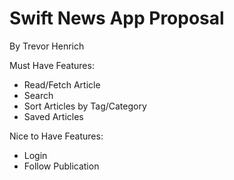 # Swift News App Proposal
By Trevor Henrich

Must Have Features:
- Read/Fetch Article
- Search
- Sort Articles by Tag/Category
- Saved Articles

Nice to Have Features:
- Login
- Follow Publication
